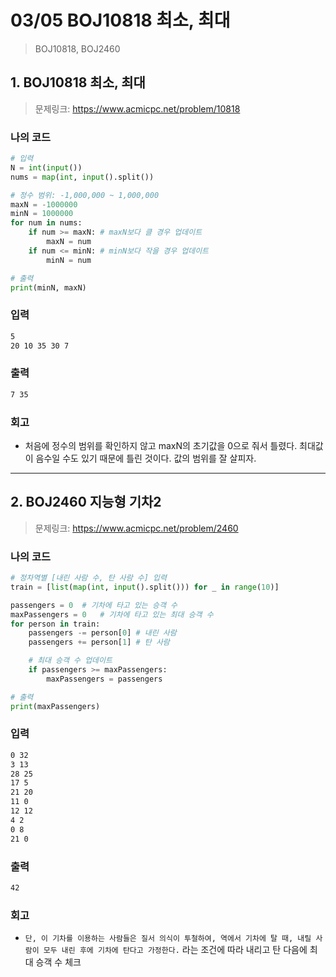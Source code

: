 # 03/05 BOJ10818 최소, 최대

> BOJ10818, BOJ2460



## 1. BOJ10818 최소, 최대

> 문제링크: https://www.acmicpc.net/problem/10818



### 나의 코드

```python
# 입력
N = int(input())
nums = map(int, input().split())

# 정수 범위: -1,000,000 ~ 1,000,000
maxN = -1000000
minN = 1000000
for num in nums:
    if num >= maxN: # maxN보다 클 경우 업데이트
        maxN = num
    if num <= minN: # minN보다 작을 경우 업데이트
        minN = num

# 출력
print(minN, maxN)
```



### 입력

```bash
5
20 10 35 30 7
```



### 출력

```bash
7 35
```



### 회고

- 처음에 정수의 범위를 확인하지 않고 maxN의 초기값을 0으로 줘서 틀렸다. 최대값이 음수일 수도 있기 때문에 틀린 것이다. 값의 범위를 잘 살피자.

---





## 2. BOJ2460 지능형 기차2

> 문제링크: https://www.acmicpc.net/problem/2460



### 나의 코드

```python
# 정차역별 [내린 사람 수, 탄 사람 수] 입력 
train = [list(map(int, input().split())) for _ in range(10)]

passengers = 0  # 기차에 타고 있는 승객 수
maxPassengers = 0   # 기차에 타고 있는 최대 승객 수
for person in train:
    passengers -= person[0] # 내린 사람
    passengers += person[1] # 탄 사람

    # 최대 승객 수 업데이트
    if passengers >= maxPassengers: 
        maxPassengers = passengers

# 출력
print(maxPassengers)
```



### 입력

```bash
0 32
3 13
28 25
17 5
21 20
11 0
12 12
4 2
0 8
21 0
```



### 출력

```bash
42
```



### 회고

- `단, 이 기차를 이용하는 사람들은 질서 의식이 투철하여, 역에서 기차에 탈 때, 내릴 사람이 모두 내린 후에 기차에 탄다고 가정한다.` 라는 조건에 따라 내리고 탄 다음에 최대 승객 수 체크
